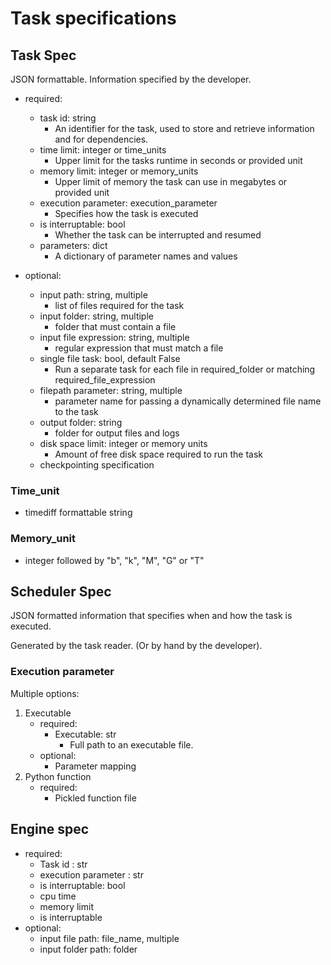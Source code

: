 # Task specifications

## Task Spec

JSON formattable. Information specified by the developer.

- required:
    - task id: string
        - An identifier for the task, used to store and retrieve information and for dependencies.
    - time limit: integer or time_units
        - Upper limit for the tasks runtime in seconds or provided unit
    - memory limit: integer or memory_units
        - Upper limit of memory the task can use in megabytes or provided unit
    - execution parameter:  execution_parameter
        - Specifies how the task is executed
    - is interruptable: bool
        - Whether the task can be interrupted and resumed
    - parameters: dict
        - A dictionary of parameter names and values

- optional:
    - input path: string, multiple
        - list of files required for the task
    - input folder: string, multiple
        - folder that must contain a file
    - input file expression: string, multiple
        - regular expression that must match a file
    - single file task: bool, default False
        - Run a separate task for each file in required_folder or matching required_file_expression
    - filepath parameter: string, multiple
        - parameter name for passing a dynamically determined file name to the task
    - output folder: string
        - folder for output files and logs
    - disk space limit: integer or memory units
        - Amount of free disk space required to run the task
    - checkpointing specification 


### Time_unit
 - timediff formattable string


### Memory_unit
 - integer followed by "b", "k", "M", "G" or "T"


## Scheduler Spec

JSON formatted information that specifies when and how the task is executed.

Generated by the task reader. (Or by hand by the developer).



### Execution parameter
Multiple options:
1. Executable
    - required:
        - Executable: str
            - Full path to an executable file.
    - optional:
        - Parameter mapping 
2. Python function
    - required:
        - Pickled function file 


## Engine spec

- required:
    - Task id : str
    - execution parameter : str
    - is interruptable: bool
    - cpu time
    - memory limit
    - is interruptable
- optional:
    - input file path: file_name, multiple
    - input folder path: folder
